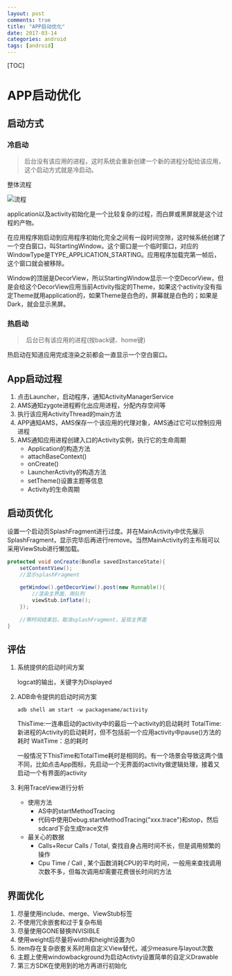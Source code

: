 ```yaml
---
layout: post
comments: true
title: "APP启动优化"
date: 2017-03-14
categories: android
tags: [android]
---
```


[TOC]

# APP启动优化

## 启动方式

### 冷启动

> 后台没有该应用的进程，这时系统会重新创建一个新的进程分配给该应用，这个启动方式就是冷启动。

整体流程

![流程](http://mmbiz.qpic.cn/mmbiz_png/y5HvXaQmpqlaGgGLbnvDx2euvnOhxXDZa5p6rLCHqpicauy0NjMl3mLcrVfaD9QyZ0M7jZsE2oyQ5uzyWOT2icsg/640?wx_fmt=png&tp=webp&wxfrom=5&wx_lazy=1)

application以及activity初始化是一个比较复杂的过程，而白屏或黑屏就是这个过程的产物。

在应用程序刚启动到应用程序初始化完全之间有一段时间空隙，这时候系统创建了一个空白窗口，叫StartingWindow。这个窗口是一个临时窗口，对应的WindowType是TYPE_APPLICATION_STARTING。应用程序加载完第一帧后，这个窗口就会被移除。

Window的顶层是DecorView，所以StartingWindow显示一个空DecorView，但是会给这个DecorView应用当前Activity指定的Theme，如果这个activity没有指定Theme就用application的，如果Theme是白色的，屏幕就是白色的；如果是Dark，就会显示黑屏。

### 热启动
>  后台已有该应用的进程(按back键、home键)

热启动在知道应用完成渲染之前都会一直显示一个空白窗口。

## App启动过程
1. 点击Launcher，启动程序，通知ActivityManagerService
2. AMS通知zygote进程孵化出应用进程，分配内存空间等
3. 执行该应用ActivityThread的main方法
4. APP通知AMS，AMS保存一个该应用的代理对象，AMS通过它可以控制应用进程
5. AMS通知应用进程创建入口的Activity实例，执行它的生命周期
   * Application的构造方法
   * attachBaseContext()
   * onCreate()
   * LauncherActivity的构造方法
   * setTheme()设置主题等信息
   * Activity的生命周期

## 启动页优化
设置一个启动页SplashFragment进行过度。并在MainActivity中优先展示SplashFragment，显示完毕后再进行remove。当然MainActivity的主布局可以采用ViewStub进行懒加载。

```Java
protected void onCreate(Bundle savedInstanceState){
  	setContentView();
  	//显示splashFragment
  
  	getWindow().getDecorView().post(new Runnable(){
      	//渲染主界面，用队列
      	viewStub.inflate();
  	});
  
  	//等时间结束后，取消splashFragment，呈现主界面
}
```

## 评估

1.  系统提供的启动时间方案

    logcat的输出，关键字为Displayed

2.  ADB命令提供的启动时间方案

    ```
    adb shell am start -w packagename/activity
    ```

    ThisTime:一连串启动的activity中的最后一个activity的启动耗时
    TotalTime:新进程的Activity的启动耗时，但不包括前一个应用activity中pause()方法的耗时
    WaitTime：总的耗时

    一般情况下ThisTime和TotalTime耗时是相同的。有一个场景会导致这两个值不同，比如点击App图标，先启动一个无界面的activity做逻辑处理，接着又启动一个有界面的activity

3.  利用TraceView进行分析

    *   使用方法
        *   AS中的startMethodTracing
        *   代码中使用Debug.startMethodTracing("xxx.trace")和stop，然后sdcard下会生成trace文件
    *   最关心的数据
        *   Calls+Recur Calls / Total, 查找自身占用时间不长，但是调用频繁的操作
        *   Cpu Time / Call , 某个函数消耗CPU的平均时间，一般用来查找调用次数不多，但每次调用却需要花费很长时间的方法

## 界面优化

1. 尽量使用include、merge、ViewStub标签
2. 不使用冗余嵌套和过于复杂布局
3. 尽量使用GONE替换INVISIBLE
4. 使用weight后尽量将width和height设置为0
5. item存在复杂嵌套关系时用自定义View替代，减少measure与layout次数
6. 主题上使用windowbackground为启动Activty设置简单的自定义Drawable
7. 第三方SDK在使用到的地方再进行初始化